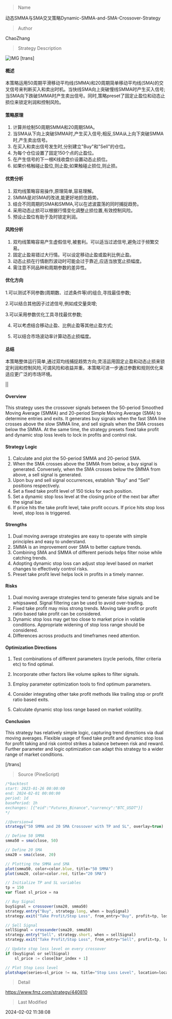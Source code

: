 
> Name

动态SMMA与SMA交叉策略Dynamic-SMMA-and-SMA-Crossover-Strategy

> Author

ChaoZhang

> Strategy Description

![IMG](https://www.fmz.com/upload/asset/157ca95d206025fec65.png)
[trans]
#### 概述

本策略运用50周期平滑移动平均线(SMMA)和20周期简单移动平均线(SMA)的交叉信号来判断买入和卖出时机。当快线SMA向上突破慢线SMMA时产生买入信号;当SMA向下跌破SMMA时产生卖出信号。同时,策略preset了固定止盈位和动态止损位来锁定利润和控制风险。

#### 策略原理

1. 计算并绘制50周期SMMA和20周期SMA。
2. 当SMA从下向上突破SMMA时,产生买入信号;相反,SMA从上向下突破SMMA时,产生卖出信号。
3. 在买入和卖出信号发生时,分别建立"Buy"和"Sell"的仓位。
4. 为每个仓位设置了固定150个点的止盈位。
5. 在产生信号的下一根K线收盘价设置动态止损位。
6. 如果价格触碰止盈位,则止盈;如果触碰止损位,则止损。

#### 优势分析

1. 双均线策略容易操作,原理简单,容易理解。
2. SMMA是对SMA的改进,能更好地抓住趋势。
3. 结合不同周期的SMA和SMMA,可以在滤波震荡的同时捕捉趋势。  
4. 采用动态止损可以根据行情变化调整止损位置,有效控制风险。
5. 预设止盈位有助于及时锁定利润。

#### 风险分析

1. 双均线策略容易产生虚假信号,被套利。可以适当过滤信号,避免过于频繁交易。
2. 固定止盈易错过大行情。可以设定移动止盈或盈利比例止盈。
3. 动态止损在行情剧烈波动时可能会过于靠近,应适当放宽止损幅度。
4. 需注意不同品种和周期参数的差异性。

#### 优化方向  

1.可以测试不同参数(周期数、过滤条件等)的组合,寻找最佳参数;

2.可以结合其他因子过滤信号,例如成交量突增;  

3.可以采用参数优化工具寻找最优参数;

4. 可以考虑结合移动止盈、比例止盈等其他止盈方式;

5. 可以结合市场波动率计算动态止损幅度。

#### 总结
本策略整体运行简单,通过双均线捕捉趋势方向;灵活运用固定止盈和动态止损来锁定利润和控制风险,可谓风险和收益并重。本策略可进一步通过参数和规则优化来适应更广泛的市场环境。

||

#### Overview

This strategy uses the crossover signals between the 50-period Smoothed Moving Average (SMMA) and 20-period Simple Moving Average (SMA) to determine entries and exits. It generates buy signals when the fast SMA line crosses above the slow SMMA line, and sell signals when the SMA crosses below the SMMA. At the same time, the strategy presets fixed take profit and dynamic stop loss levels to lock in profits and control risk.  

#### Strategy Logic

1. Calculate and plot the 50-period SMMA and 20-period SMA.
2. When the SMA crosses above the SMMA from below, a buy signal is generated. Conversely, when the SMA crosses below the SMMA from above, a sell signal is generated.
3. Upon buy and sell signal occurrences, establish "Buy" and "Sell" positions respectively.  
4. Set a fixed take profit level of 150 ticks for each position.
5. Set a dynamic stop loss level at the closing price of the next bar after the signal bar.
6. If price hits the take profit level, take profit occurs. If price hits stop loss level, stop loss is triggered.

#### Strengths  

1. Dual moving average strategies are easy to operate with simple principles and easy to understand.
2. SMMA is an improvement over SMA to better capture trends.
3. Combining SMA and SMMA of different periods helps filter noise while catching trends.
4. Adopting dynamic stop loss can adjust stop level based on market changes to effectively control risks. 
5. Preset take profit level helps lock in profits in a timely manner.

#### Risks

1. Dual moving average strategies tend to generate false signals and be whipsawed. Signal filtering can be used to avoid over-trading.
2. Fixed take profit may miss strong trends. Moving take profit or profit ratio based take profit can be considered.
3. Dynamic stop loss may get too close to market price in volatile conditions. Appropriate widening of stop loss range should be considered.  
4. Differences across products and timeframes need attention.

#### Optimization Directions   

1. Test combinations of different parameters (cycle periods, filter criteria etc) to find optimal.

2. Incorporate other factors like volume spikes to filter signals.
   
3. Employ parameter optimization tools to find optimum parameters.

4. Consider integrating other take profit methods like trailing stop or profit ratio based exits.

5. Calculate dynamic stop loss range based on market volatility.  

#### Conclusion
This strategy has relatively simple logic, capturing trend directions via dual moving averages. Flexible usage of fixed take profit and dynamic stop loss for profit taking and risk control strikes a balance between risk and reward. Further parameter and logic optimization can adapt this strategy to a wider range of market conditions.

[/trans]



> Source (PineScript)

``` javascript
/*backtest
start: 2023-01-26 00:00:00
end: 2024-02-01 00:00:00
period: 1d
basePeriod: 1h
exchanges: [{"eid":"Futures_Binance","currency":"BTC_USDT"}]
*/

//@version=4
strategy("50 SMMA and 20 SMA Crossover with TP and SL", overlay=true)

// Define 50 SMMA
smma50 = sma(close, 50)

// Define 20 SMA
sma20 = sma(close, 20)

// Plotting the SMMA and SMA
plot(smma50, color=color.blue, title="50 SMMA")
plot(sma20, color=color.red, title="20 SMA")

// Initialize TP and SL variables
tp = 150
var float sl_price = na

// Buy Signal
buySignal = crossover(sma20, smma50)
strategy.entry("Buy", strategy.long, when = buySignal)
strategy.exit("Take Profit/Stop Loss", from_entry="Buy", profit=tp, loss=sl_price)

// Sell Signal
sellSignal = crossunder(sma20, smma50)
strategy.entry("Sell", strategy.short, when = sellSignal)
strategy.exit("Take Profit/Stop Loss", from_entry="Sell", profit=tp, loss=sl_price)

// Update stop loss level on every crossover
if (buySignal or sellSignal)
    sl_price := close[bar_index + 1]

// Plot Stop Loss level
plotshape(series=sl_price != na, title="Stop Loss Level", location=location.abovebar, color=color.red, style=shape.triangledown, size=size.small)

```

> Detail

https://www.fmz.com/strategy/440810

> Last Modified

2024-02-02 11:38:08
